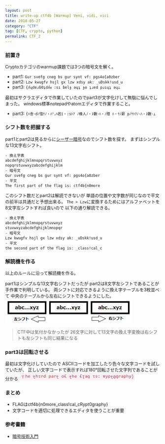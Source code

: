 ```yaml
---
layout: post
title: write-up ctf4b [Warmup] Veni, vidi, vici
date: 2018-05-27
category: "CTF"
tag: [CTF, crypto, python]
permalink: CTF_2
---
```

### 前置き

Cryptoカテゴリのwarmup課題では3つの暗号文を解く。

- part1: `Gur svefg cneg bs gur synt vf: pgs4o{a0zber`
- part2: `Lzw kwugfv hsjl gx lzw xdsy ak: _uDskk!usd_u`
- part3: `{ʎɥdɐɹɓ0ʇdʎᴚ :sı ɓɐlɟ ǝɥʇ ɟo ʇɹɐd pɹıɥʇ ǝɥ⊥`

最初はサクラエディタで作業していたのでpart3が文字化けして無駄に悩んでしまった。
windows標準notepadやatomエディタで作業すること。

- part3: `{ﾊ舎･dﾉ惜ｹﾉ・ﾊ㌧ﾊ若ｴ・:sﾄｱ ﾉ橡人ﾉ・ﾇ數･ﾊ・ﾉ殪 ﾊ・ｹﾉ薪 pﾉｹﾄｱﾉ･ﾊ・ﾇ數･⊥`

### シフト数を把握する

part1とpart2は見るからに[シーザー暗号]なのでシフト数を探す。
まずはシンプルな13文字右シフト。
```
- 換え字表
abcdefghijklmnopqrstuvwxyz
nopqrstuvwxyzabcdefghijklm
- 暗号文
Gur svefg cneg bs gur synt vf: pgs4o{a0zber
- 平文
The first part of the flag is: ctf4b{n0more
```

このシフト数だとpart2は解読できないが
単語の位置や文字数が同じなので平文の前半は共通だと予想出来る。
`The > Lzw`に変換するためにはアルファベットを8文字左シフトすれば良いので
以下の通り解読できる。
```
- 換え字表
abcdefghijklmnopqrstuvwxyz
stuvwxyzabcdefghijklmnopqr
- 暗号文
Lzw kwugfv hsjl gx lzw xdsy ak: _uDskk!usd_u
- 平文
the second part of the flag is: _class!cal_c
```

### 解読機を作る

以上のルールに沿って解読機を作る。
<script src="https://gist.github.com/box-in/5226ba90d86be79d6437f666ec0bad4b.js"></script>
part1はシンプルな13文字右シフトだったが
part2は8文字左シフトであることが手作業で判明している。
両シフトに対応できるように換え字テーブルを3枚並べて
中央のテーブルから左右にシフトできるようにした。
![table](/assets/images/post/rot_table.png)
> CTF中は気付かなかったが
26文字に対して13文字の換え字変換は右シフトも左シフトも同じ結果になる

### part3は回転させる

最初は文字化けしていたので
ASCIIコードを加工したり色々な文字コードを試していたが、
正しい文字コードで表示すれば180°回転させた文字列であることが分かる
![rotate](/assets/images/post/rotate.png)

### まとめ

- FLAGはctf4b{n0more_class!cal_cRypt0graphy}
- 文字コードを適切に処理できるエディタを使うことが重要

### 参考書籍

- [暗号技術入門]

[暗号技術入門]:https://www.amazon.co.jp/dp/B015643CPE
[シーザー暗号]:https://ja.wikipedia.org/wiki/シーザー暗号
